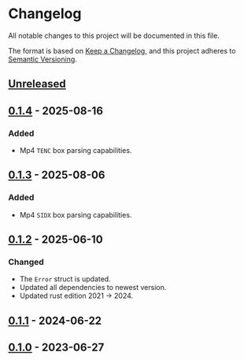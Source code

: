 # Changelog

All notable changes to this project will be documented in this file.

The format is based on [Keep a Changelog](https://keepachangelog.com/en/1.0.0),
and this project adheres to [Semantic Versioning](https://semver.org/spec/v2.0.0.html).

## [Unreleased]

## [0.1.4] - 2025-08-16

### Added

- Mp4 `TENC` box parsing capabilities. 

## [0.1.3] - 2025-08-06

### Added

- Mp4 `SIDX` box parsing capabilities. 

## [0.1.2] - 2025-06-10

### Changed

- The `Error` struct is updated.
- Updated all dependencies to newest version.
- Updated rust edition 2021 -> 2024.

## [0.1.1] - 2024-06-22

## [0.1.0] - 2023-06-27

[Unreleased]: https://github.com/clitic/vsd/compare/vsd-mp4-0.1.4...HEAD
[0.1.4]: https://github.com/clitic/vsd/compare/vsd-mp4-0.1.3...vsd-mp4-0.1.4
[0.1.3]: https://github.com/clitic/vsd/compare/vsd-mp4-0.1.2...vsd-mp4-0.1.3
[0.1.2]: https://github.com/clitic/vsd/compare/vsd-mp4-0.1.1...vsd-mp4-0.1.2
[0.1.1]: https://github.com/clitic/vsd/compare/vsd-mp4-v0.1.0...vsd-mp4-0.1.1
[0.1.0]: https://github.com/clitic/vsd/compare/f043fdd...vsd-mp4-v0.1.0
